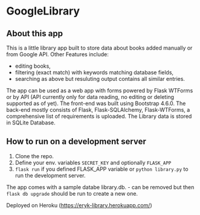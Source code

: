 # GoogleLibrary

## About this app
This is a little library app built to store data about books added manually or from Google API. Other Features include:
* editing books,
* filtering (exact match) with keywords matching database fields,
* searching as above but resuluting output contains all similar entries.

The app can be used as a web app with forms powered by Flask WTForms or by API (API currently only for data reading, no editing or deleting supported as of yet).
The front-end was built using Bootstrap 4.6.0. The back-end mostly consists of Flask, Flask-SQLAlchemy, Flask-WTForms, a comprehensive list of requirements is uploaded.
The Library data is stored in SQLite Database.

## How to run on a development server

1. Clone the repo.
2. Define your env. variables `SECRET_KEY` and optionally `FLASK_APP`
3. `flask run` if you defined FLASK_APP variable or `python library.py` to run the development server.

The app comes with a sample databe library.db. - can be removed but then `flask db upgrade` should be run to create a new one.

Deployed on Heroku (https://eryk-library.herokuapp.com/)
